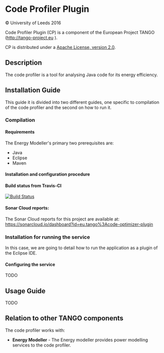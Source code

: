 # Code Profiler Plugin

&copy; University of Leeds 2016

Code Profiler Plugin (CP) is a component of the European Project TANGO (http://tango-project.eu ).

CP is distributed under a [Apache License, version 2.0](http://www.apache.org/licenses/LICENSE-2.0).

## Description

The code profiler is a tool for analysing Java code for its energy efficiency.

## Installation Guide

This guide it is divided into two different guides, one specific to compilation of the code profiler and the second on how to run it.

### Compilation

#### Requirements

The Energy Modeller's primary two prerequisites are:

* Java
* Eclipse
* Maven

#### Installation and configuration procedure


#### Build status from Travis-CI

[![Build Status](https://travis-ci.org/TANGO-Project/code-profiler-plugin.svg?branch=master)](https://travis-ci.org/TANGO-Project/code-profiler-plugin)

#### Sonar Cloud reports:
The Sonar Cloud reports for this project are available at: https://sonarcloud.io/dashboard?id=eu.tango%3Acode-optimizer-plugin

### Installation for running the service

In this case, we are going to detail how to run the application as a plugin of the Eclipse IDE.

#### Configuring the service

TODO

## Usage Guide

TODO

## Relation to other TANGO components

The code profiler works with:

* **Energy Modeller** - The Energy modeller provides power modelling services to the code profiler.
